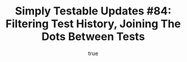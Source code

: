 ---
layout: default
title: "Simply Testable Updates #84: Filtering Test History, Joining The Dots Between Tests"
author:
    name: Jon Cram
    url: https://github.com/webignition
continue_reading: false
newsletter:
    issue_number: 84th
    url: https://us5.campaign-archive2.com/?u=ac75e33d993d2b502e333ddd0&amp;id=38a7b68f0e
    highlights:
        - Filtering test history
        - Joining the dots between tests
    closing_sentence: Expect the next newsletter in a week from now on 16 April 2014
---